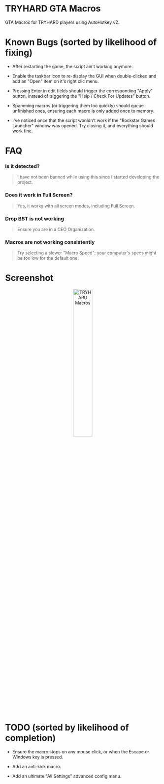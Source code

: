 # TRYHARD GTA Macros

GTA Macros for TRYHARD players using AutoHotkey v2.

# Known Bugs (sorted by likelihood of fixing)

- After restarting the game, the script ain't working anymore.

- Enable the taskbar icon to re-display the GUI when double-clicked and add an "Open" item on it's right clic menu.

- Pressing Enter in edit fields should trigger the corresponding "Apply" button, instead of triggering the "Help / Check For Updates" button.

- Spamming macros (or triggering them too quickly) should queue unfinished ones, ensuring each macro is only added once to memory.

- I've noticed once that the script wonldn't work if the "Rockstar Games Launcher" window was opened. Try closing it, and everything should work fine.

# FAQ

### Is it detected?

> I have not been banned while using this since I started developing the project.

### Does it work in Full Screen?

> Yes, it works with all screen modes, including Full Screen.

### Drop BST is not working

> Ensure you are in a CEO Organization.

### Macros are not working consistently

> Try selecting a slower "Macro Speed"; your computer's specs might be too low for the default one.

# Screenshot

<div align="center">
  <img src="https://github.com/user-attachments/assets/0697b029-50cb-4b8a-bd07-691aecc8a0c2" alt="TRYHARD Macros" style="width: 35%;">
</div>

# TODO (sorted by likelihood of completion)

- Ensure the macro stops on any mouse click, or when the Escape or Windows key is pressed.

- Add an anti-kick macro.

- Add an ultimate "All Settings" advanced config menu.
